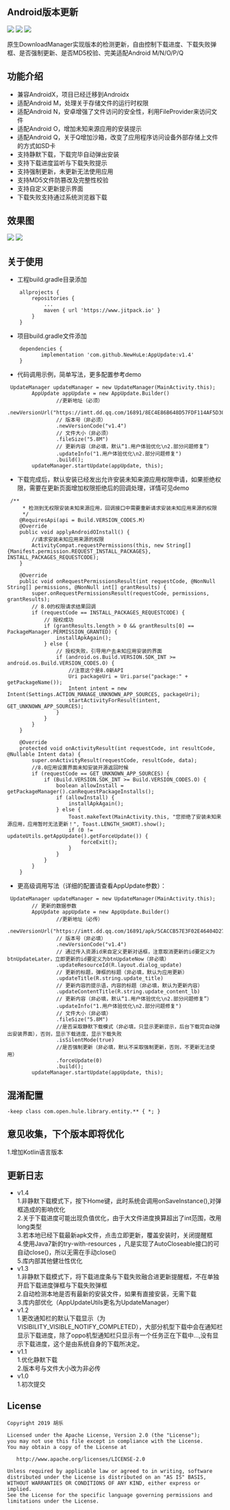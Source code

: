 ## Android版本更新
[![](https://www.jitpack.io/v/NewHuLe/AppUpdate.svg)](https://www.jitpack.io/#NewHuLe/AppUpdate)
[![](https://github.com/NewHuLe/AppUpdate/blob/master/author/author_jianshu.svg)](https://www.jianshu.com/u/e87d858e89a4)
[![](https://github.com/NewHuLe/AppUpdate/blob/master/author/author_juejin.svg)](https://juejin.im/user/5823e16c5bbb50005907fdb2/posts) 

原生DownloadManager实现版本的检测更新，自由控制下载进度、下载失败弹框、是否强制更新、是否MD5校验、完美适配Android M/N/O/P/Q
## 功能介绍
- 兼容AndroidX，项目已经迁移到Androidx
- 适配Android M，处理关于存储文件的运行时权限
- 适配Android N，安卓增强了文件访问的安全性，利用FileProvider来访问文件
- 适配Android O，增加未知来源应用的安装提示
- 适配Android Q，关于Q增加沙箱，改变了应用程序访问设备外部存储上文件的方式如SD卡
- 支持静默下载，下载完毕自动弹出安装
- 支持下载进度监听与下载失败提示
- 支持强制更新，未更新无法使用应用
- 支持MD5文件防篡改及完整性校验
- 支持自定义更新提示界面
- 下载失败支持通过系统浏览器下载
## 效果图
![](https://github.com/NewHuLe/AppUpdate/blob/master/screenshots/%E5%BC%BA%E5%88%B6%E6%9B%B4%E6%96%B0.jpg)
![](https://github.com/NewHuLe/AppUpdate/blob/master/screenshots/%E9%9D%9E%E5%BC%BA%E5%88%B6%E6%9B%B4%E6%96%B0.jpg)
## 关于使用
- 工程build.gradle目录添加
```
	allprojects {
		repositories {
			...
			maven { url 'https://www.jitpack.io' }
		}
	}
```
- 项目build.gradle文件添加
```
 	dependencies {
	       implementation 'com.github.NewHuLe:AppUpdate:v1.4'
	}
```
- 代码调用示例，简单写法，更多配置参考demo
```
 UpdateManager updateManager = new UpdateManager(MainActivity.this);
        AppUpdate appUpdate = new AppUpdate.Builder()
                //更新地址（必须）
                .newVersionUrl("https://imtt.dd.qq.com/16891/8EC4E86B648D57FDF114AF5D3002C09B.apk")
                // 版本号（非必须）
                .newVersionCode("v1.4")
                // 文件大小（非必须）
                .fileSize("5.8M")
                // 更新内容（非必填，默认“1.用户体验优化\n2.部分问题修复”）
                .updateInfo("1.用户体验优化\n2.部分问题修复")
                .build();
        updateManager.startUpdate(appUpdate, this);
```
- 下载完成后，默认安装已经发出允许安装未知来源应用权限申请，如果拒绝权限，需要在更新页面增加权限拒绝后的回调处理，详情可见demo
```
 /**
     * 检测到无权限安装未知来源应用，回调接口中需要重新请求安装未知应用来源的权限
     */
    @RequiresApi(api = Build.VERSION_CODES.M)
    @Override
    public void applyAndroidOInstall() {
        //请求安装未知应用来源的权限
        ActivityCompat.requestPermissions(this, new String[]{Manifest.permission.REQUEST_INSTALL_PACKAGES}, INSTALL_PACKAGES_REQUESTCODE);
    }

    @Override
    public void onRequestPermissionsResult(int requestCode, @NonNull String[] permissions, @NonNull int[] grantResults) {
        super.onRequestPermissionsResult(requestCode, permissions, grantResults);
        // 8.0的权限请求结果回调
        if (requestCode == INSTALL_PACKAGES_REQUESTCODE) {
            // 授权成功
            if (grantResults.length > 0 && grantResults[0] == PackageManager.PERMISSION_GRANTED) {
                installApkAgain();
            } else {
                // 授权失败，引导用户去未知应用安装的界面
                if (android.os.Build.VERSION.SDK_INT >= android.os.Build.VERSION_CODES.O) {
                    //注意这个是8.0新API
                    Uri packageUri = Uri.parse("package:" + getPackageName());
                    Intent intent = new Intent(Settings.ACTION_MANAGE_UNKNOWN_APP_SOURCES, packageUri);
                    startActivityForResult(intent, GET_UNKNOWN_APP_SOURCES);
                }
            }
        }
    }

    @Override
    protected void onActivityResult(int requestCode, int resultCode, @Nullable Intent data) {
        super.onActivityResult(requestCode, resultCode, data);
        //8.0应用设置界面未知安装开源返回时候
        if (requestCode == GET_UNKNOWN_APP_SOURCES) {
            if (Build.VERSION.SDK_INT >= Build.VERSION_CODES.O) {
                boolean allowInstall = getPackageManager().canRequestPackageInstalls();
                if (allowInstall) {
                    installApkAgain();
                } else {
                    Toast.makeText(MainActivity.this, "您拒绝了安装未知来源应用，应用暂时无法更新！", Toast.LENGTH_SHORT).show();
                    if (0 != updateUtils.getAppUpdate().getForceUpdate()) {
                        forceExit();
                    }
                }
            }
        }
    }
```
- 更高级调用写法（详细的配置请查看AppUpdate参数）：
```
 UpdateManager updateManager = new UpdateManager(MainActivity.this);
        // 更新的数据参数
        AppUpdate appUpdate = new AppUpdate.Builder()
                //更新地址（必传）
                .newVersionUrl("https://imtt.dd.qq.com/16891/apk/5CACCB57E3F02E46404D27ABAA85474C.apk")
                // 版本号（非必填）
                .newVersionCode("v1.4")
                // 通过传入资源id来自定义更新对话框，注意取消更新的id要定义为btnUpdateLater，立即更新的id要定义为btnUpdateNow（非必填）
                .updateResourceId(R.layout.dialog_update)
                // 更新的标题，弹框的标题（非必填，默认为应用更新）
                .updateTitle(R.string.update_title)
                // 更新内容的提示语，内容的标题（非必填，默认为更新内容）
                .updateContentTitle(R.string.update_content_lb)
                // 更新内容（非必填，默认“1.用户体验优化\n2.部分问题修复”）
                .updateInfo("1.用户体验优化\n2.部分问题修复")
                // 文件大小（非必填）
                .fileSize("5.8M")
                //是否采取静默下载模式（非必填，只显示更新提示，后台下载完自动弹出安装界面），否则，显示下载进度，显示下载失败
                .isSilentMode(true)
                //是否强制更新（非必填，默认不采取强制更新，否则，不更新无法使用）
                .forceUpdate(0)
                .build();
        updateManager.startUpdate(appUpdate, this);
```
## 混淆配置
```
-keep class com.open.hule.library.entity.** { *; }
```
## 意见收集，下个版本即将优化
1.增加Kotlin语言版本
## 更新日志
- v1.4  
1.非静默下载模式下，按下Home键，此时系统会调用onSaveInstance(),对弹框造成的影响优化  
2.关于下载进度可能出现负值优化，由于大文件进度换算超出了int范围，改用long类型  
3.若本地已经下载最新apk文件，点击立即更新，覆盖安装时，关闭提醒框  
4.使用Java7新的try-with-resources ，凡是实现了AutoCloseable接口的可自动close()，所以无需在手动close()  
5.库内部其他健壮性优化  
- v1.3  
1.非静默下载模式下，将下载进度条与下载失败融合进更新提醒框，不在单独开启下载进度弹框与下载失败弹框  
2.自动检测本地是否有最新的安装文件，如果有直接安装，无需下载  
3.库内部优化（AppUpdateUtils更名为UpdateManager） 
- v1.2  
1.更改通知栏的默认下载显示（为VISIBILITY_VISIBLE_NOTIFY_COMPLETED），大部分机型下载中会在通知栏显示下载进度，除了oppo机型通知栏只显示有一个任务正在下载中...,没有显示下载进度，这个是由系统自身的下载所决定。
- v1.1  
1.优化静默下载  
2.版本号与文件大小改为非必传  
- v1.0  
1.初次提交  
## License
```
Copyright 2019 胡乐

Licensed under the Apache License, Version 2.0 (the "License");
you may not use this file except in compliance with the License.
You may obtain a copy of the License at

   http://www.apache.org/licenses/LICENSE-2.0

Unless required by applicable law or agreed to in writing, software
distributed under the License is distributed on an "AS IS" BASIS,
WITHOUT WARRANTIES OR CONDITIONS OF ANY KIND, either express or implied.
See the License for the specific language governing permissions and
limitations under the License.
```
